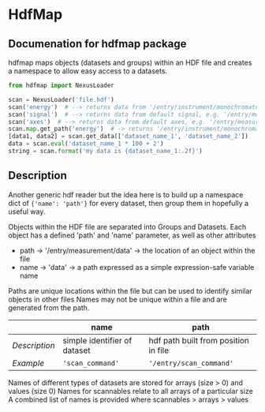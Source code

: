 # HdfMap
## Documenation for hdfmap package
hdfmap maps objects (datasets and groups) within an HDF file and creates a namespace to allow easy access to a datasets.

```python
from hdfmap import NexusLoader

scan = NexusLoader('file.hdf')
scan('energy')  # --> returns data from '/entry/instrument/monochromator/energy'
scan('signal')  # --> returns data from default signal, e.g. '/entry/measurement/sum'
scan('axes')  # --> returns data from default axes, e.g. '/entry/measurement/theta'
scan.map.get_path('energy')  # -> returns '/entry/instrument/monochromator/energy'
[data1, data2] = scan.get_data(['dataset_name_1', 'dataset_name_2'])
data = scan.eval('dataset_name_1 * 100 + 2')
string = scan.format('my data is {dataset_name_1:.2f}')
```

## Description
Another generic hdf reader but the idea here is to build up a namespace dict of `{'name': 'path'}` 
for every dataset, then group them in hopefully a useful way. 

Objects within the HDF file are separated into Groups and Datasets. Each object has a
defined 'path' and 'name' parameter, as well as other attributes

 - path -> '/entry/measurement/data' -> the location of an object within the file
 - name -> 'data' -> a path expressed as a simple expression-safe variable name

Paths are unique locations within the file but can be used to identify similar objects in other files
Names may not be unique within a file and are generated from the path.

|               | **name**                     | **path**                             |
|---------------|------------------------------|--------------------------------------|
| *Description* | simple identifier of dataset | hdf path built from position in file |
| *Example*     | `'scan_command'`             | `'/entry/scan_command'`              |

Names of different types of datasets are stored for arrays (size > 0) and values (size 0)
Names for scannables relate to all arrays of a particular size
A combined list of names is provided where scannables > arrays > values
